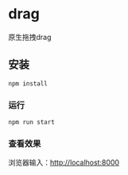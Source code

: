 # drag

原生拖拽drag

## 安装
```
npm install
```
### 运行
```
npm run start
```

### 查看效果

浏览器输入：[http://localhost:8000](http://localhost:8000/)
    
